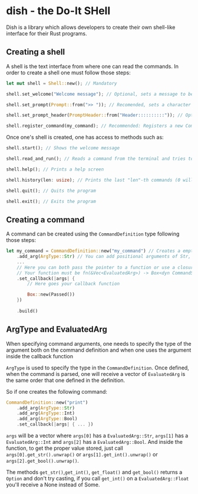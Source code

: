 # dish - the Do-It SHell

Dish is a library which allows developers to create their own shell-like interface for their Rust programs.

## Creating a shell

A shell is the text interface from where one can read the commands. In order to create a shell one must follow those steps:
```rust
let mut shell = Shell::new(); // Mandatory

shell.set_welcome("Welcome message"); // Optional, sets a message to be shown when one calls shell.start();

shell.set_prompt(Prompt::from(">> ")); // Recomended, sets a character sequence to indicate where the command is going to be written

shell.set_prompt_header(PromptHeader::from("Header::::::::::")); // Optional, sets a line to be displayed over the prompt, in order to separate the lines

shell.register_command(my_command); // Recommended: Registers a new CommandDefinition. One can call this method multiple times
```

Once one's shell is created, one has access to methods such as:

```rust
shell.start(); // Shows the welcome message

shell.read_and_run(); // Reads a command from the terminal and tries to parse it to some defined command

shell.help(); // Prints a help screen

shell.history(len: usize); // Prints the last "len"-th commands (0 will show all the saved history)

shell.quit(); // Quits the program

shell.exit(); // Exits the program
```

## Creating a command

A command can be created using the ```CommandDefinition``` type following those steps:

```rust
let my_command = CommandDefinition::new("my_command") // Creates a empty command with given name
    .add_arg(ArgType::Str) // You can add positional arguments of Str, Int, Float and Bool
    ...
    // Here you can both pass the pointer to a function or use a closure that will be called when this command is called
    // Your function must be fn(&Vec<EvaluatedArg>) -> Box<dyn CommandStatus>
    .set_callback(|args| {
        // Here goes your callback function

        Box::new(Passed())
    })
    
    .build()
```

## ArgType and EvaluatedArg
When specifying command arguments, one needs to specify the type of the argument both on the command definition and when one uses the argument inside the callback function

```ArgType``` is used to specify the type in the ```CommandDefinition```. Once defined, when the command is parsed, one will receive a vector of ```EvaluatedArg``` is the same order that one defined in the definition.

So if one creates the following command:

```rust
CommandDefinition::new("print")
    .add_arg(ArgType::Str)
    .add_arg(ArgType::Int)
    .add_arg(ArgType::Bool)
    .set_callback(|args| { ... })
```

```args``` will be a vector where ```args[0]``` has a ```EvaluatedArg::Str```, ```args[1]``` has a ```EvaluatedArg::Int``` and ```args[2]``` has a ```EvaluatedArg::Bool```. And inside the function, to get the proper value stored, just call ```args[0].get_str().unwrap()``` or ```args[1].get_int().unwrap()``` or ```args[2].get_bool().unwrap()```.

The methods ```get_str()```,```get_int()```, ```get_float()``` and ```get_bool()``` returns a ```Option``` and don't try casting, if you call ```get_int()``` on a ```EvaluatedArg::Float``` you'll receive a None instead of Some.

